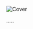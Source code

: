 ![Cover](https://github.com/Dydy003/iOS-Developer-portfolio/assets/173150572/0f0401de-8838-43d6-b478-7739be7c6da3)

.....
